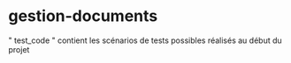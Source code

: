 # gestion-documents </br>
" test_code " contient les scénarios de tests possibles réalisés au début du projet

